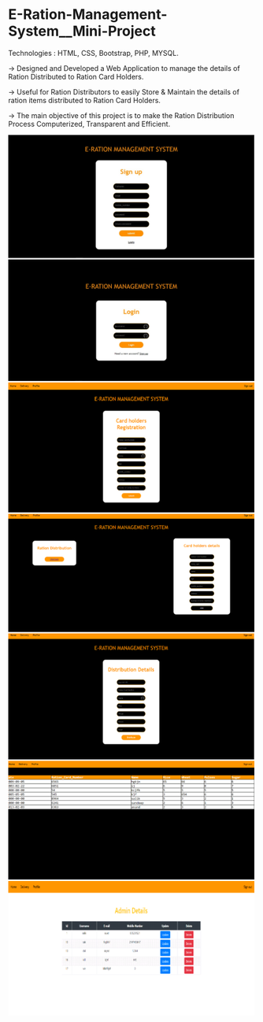 # E-Ration-Management-System__Mini-Project

Technologies :  HTML, CSS, Bootstrap, PHP, MYSQL.

-> Designed and Developed a Web Application to manage the details of  Ration Distributed to Ration Card Holders.

-> Useful for Ration Distributors to easily Store & Maintain the details of ration items distributed to Ration Card Holders.

-> The main objective of this project is to make the Ration Distribution Process Computerized, Transparent and Efficient.


<img src="register.jpg" width="500">
<img src="login.jpg" width="500">
<img src="Card_Holders_registration.png" width="500">
<img src="Fetch_details.png" width="500">
<img src="Distribution_details.png" width="500">
<img src="Delivery_page.png" width="500">
<img src="Admin_page.png" width="500">
